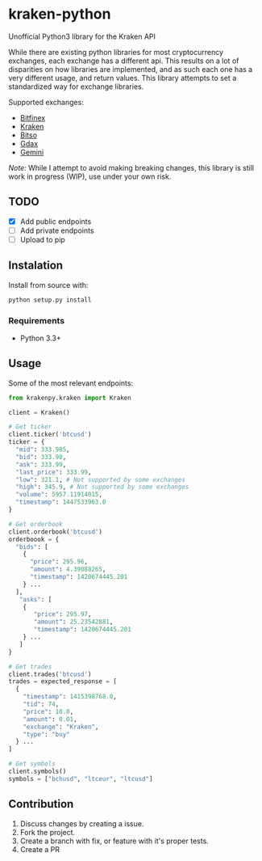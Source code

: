 # kraken-python
Unofficial Python3 library for the Kraken API

While there are existing python libraries for most cryptocurrency exchanges,
each exchange has a different api. This results on a lot of disparities on how libraries are implemented, and as such each one has a very different usage, and return values. This library attempts to set a standardized way for exchange libraries.

Supported exchanges:

* [Bitfinex](https://github.com/Vanclief/bitfinex-python)
* [Kraken](https://github.com/Vanclief/kraken-python)
* [Bitso](https://github.com/Vanclief/bitso-python)
* [Gdax](https://github.com/Vanclief/gdax-python)
* [Gemini](https://github.com/Vanclief/gemini-python)

*Note:* While I attempt to avoid making breaking changes, this library is still work in progress (WIP), use under your own risk.

## TODO

- [X]  Add public endpoints
- [ ]  Add private endpoints
- [ ]  Upload to pip

## Instalation
Install from source with:

```py
python setup.py install
```

### Requirements

* Python 3.3+

## Usage

Some of the most relevant endpoints:

```py
from krakenpy.kraken import Kraken

client = Kraken()

# Get ticker
client.ticker('btcusd')
ticker = {
  "mid": 333.985,
  "bid": 333.98,
  "ask": 333.99,
  "last_price": 333.99,
  "low": 321.1, # Not supported by some exchanges
  "high": 345.9, # Not supported by some exchanges
  "volume": 5957.11914015,
  "timestamp": 1447533963.0
}

# Get orderbook
client.orderbook('btcusd')
orderboook = {
  "bids": [
    {
      "price": 295.96,
      "amount": 4.39088265,
      "timestamp": 1420674445.201
    } ...
  ],
   "asks": [
    {
       "price": 295.97,
       "amount": 25.23542881,
       "timestamp": 1420674445.201
    } ...
   ]
}

# Get trades
client.trades('btcusd')
trades = expected_response = [
  {
    "timestamp": 1415398768.0,
    "tid": 74,
    "price": 10.0,
    "amount": 0.01,
    "exchange": "Kraken",
    "type": "buy"
  } ...
]

# Get symbols
client.symbols()
symbols = ["bchusd", "ltceur", "ltcusd"]
```

## Contribution

1. Discuss changes by creating a issue.
2. Fork the project.
3. Create a branch with fix, or feature with it's proper tests.
4. Create a PR
